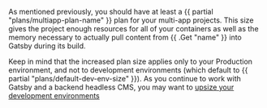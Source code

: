 As mentioned previously, you should have at least a {{ partial "plans/multiapp-plan-name" }} plan for your multi-app projects.
This size gives the project enough resources for all of your containers
as well as the memory necessary to actually pull content from {{ .Get "name" }} into Gatsby during its build.

Keep in mind that the increased plan size applies only to your Production environment,
and not to development environments (which default to {{ partial "plans/default-dev-env-size" }}).
As you continue to work with Gatsby and a backend headless CMS,
you may want to [upsize your development environments](/overview/pricing.html#development)
